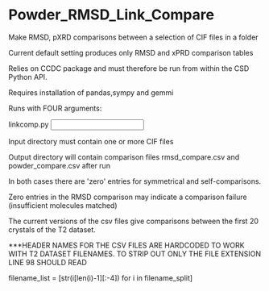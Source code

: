 # Powder_RMSD_Link_Compare
Make RMSD, pXRD comparisons between a selection of CIF files in a folder

Current default setting produces only RMSD and xPRD comparison tables

Relies on CCDC package and must therefore be run from within the CSD Python API.

Requires installation of pandas,sympy and gemmi

Runs with FOUR arguments:

linkcomp.py <input directory> <output directory> <start file index> <end file index>

Input directory must contain one or more CIF files

Output directory will contain comparison files rmsd_compare.csv and powder_compare.csv after run

In both cases there are 'zero' entries for symmetrical and self-comparisons. 

Zero entries in the RMSD comparison may indicate a comparison failure (insufficient molecules matched)

The current versions of the csv files give comparisons between the first 20 crystals of the T2 dataset.

***HEADER NAMES FOR THE CSV FILES ARE HARDCODED TO WORK WITH T2 DATASET FILENAMES. 
   TO STRIP OUT ONLY THE FILE EXTENSION  LINE 98 SHOULD READ
   
   filename_list = [str(i[len(i)-1][:-4]) for i in filename_split]
